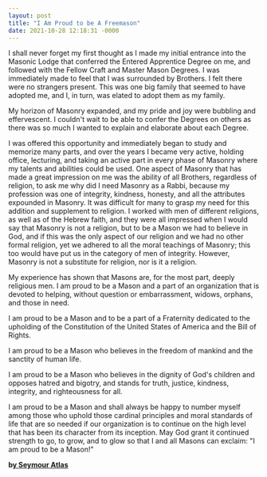 ```yaml
---
layout: post
title: "I Am Proud to be A Freemason"
date: 2021-10-28 12:18:31 -0000
---
```


<div class="wp-block-image"><figure class="alignright size-medium"></figure></div>


<p>I shall never forget my first thought as I made my initial entrance into the Masonic Lodge that conferred the Entered Apprentice Degree on me, and followed with the Fellow Craft and Master Mason Degrees. I was immediately made to feel that I was surrounded by Brothers. I felt there were no strangers present. This was one big family that seemed to have adopted me, and I, in turn, was elated to adopt them as my family.</p>


<p>My horizon of Masonry expanded, and my pride and joy were bubbling and effervescent. I couldn't wait to be able to confer the Degrees on others as there was so much I wanted to explain and elaborate about each Degree.</p>


<p>I was offered this opportunity and immediately began to study and memorize many parts, and over the years I became very active, holding office, lecturing, and taking an active part in every phase of Masonry where my talents and abilities could be used. One aspect of Masonry that has made a great impression on me was the ability of all Brothers, regardless of religion, to ask me why did I need Masonry as a Rabbi, because my profession was one of integrity, kindness, honesty, and all the attributes expounded in Masonry. It was difficult for many to grasp my need for this addition and supplement to religion. I worked with men of different religions, as well as of the Hebrew faith, and they were all impressed when I would say that Masonry is not a religion, but to be a Mason we had to believe in God, and if this was the only aspect of our religion and we had no other formal religion, yet we adhered to all the moral teachings of Masonry; this too would have put us in the category of men of integrity. However, Masonry is not a substitute for religion, nor is it a religion.</p>


<p>My experience has shown that Masons are, for the most part, deeply religious men. I am proud to be a Mason and a part of an organization that is devoted to helping, without question or embarrassment, widows, orphans, and those in need.</p>


<p>I am proud to be a Mason and to be a part of a Fraternity dedicated to the upholding of the Constitution of the United States of America and the Bill of Rights.</p>


<p>I am proud to be a Mason who believes in the freedom of mankind and the sanctity of human life.</p>


<p>I am proud to be a Mason who believes in the dignity of God's children and opposes hatred and bigotry, and stands for truth, justice, kindness, integrity, and righteousness for all.</p>


<p>I am proud to be a Mason and shall always be happy to number myself among those who uphold those cardinal principles and moral standards of life that are so needed if our organization is to continue on the high level that has been its character from its inception. May God grant it continued strength to go, to grow, and to glow so that I and all Masons can exclaim: "I am proud to be a Mason!"</p>


<p><strong>b<a href="http://www.mastermason.com/bridgeportlodge181/SHORT05.HTM" rel="noreferrer noopener" target="_blank">y Seymour Atlas</a></strong></p>